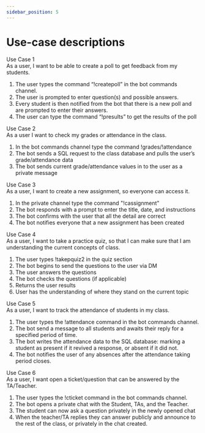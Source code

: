 ```yaml
---
sidebar_position: 5
---
```


# Use-case descriptions
Use Case 1<br />
As a user, I want to be able to create a poll to get feedback from my students.
1. The user types the command “!createpoll” in the bot commands channel.
2. The user is prompted to enter question(s) and possible answers.
3. Every student is then notified from the bot that there is a new poll and are prompted to enter their answers. 
4. The user can type the command “!presults” to get the results of the poll<br/>

Use Case 2<br />
As a user I want to check my grades or attendance in the class. 
1. In the bot commands channel type the command !grades/!attendance
2. The bot sends a SQL request to the class database and pulls the user’s grade/attendance data
3. The bot sends current grade/attendance values in to the user as a private message<br/>

Use Case 3<br />
As a user, I want to create a new assignment, so everyone can access it.
1. In the private channel type the command "!cassignment"
2. The bot responds with a prompt to enter the title, date, and instructions
3. The bot confirms with the user that all the detail are correct 
4. The bot notifies everyone that a new assignment has been created<br/>

Use Case 4<br />
As a user, I want to take a practice quiz, so that I can make sure that I am understanding the current concepts of class.
1. The user types !takepquiz2 in the quiz section
2. The bot begins to send the questions to the user via DM
3. The user answers the questions
4. The bot checks the questions (if applicable) 
5. Returns the user results
6. User has the understanding of where they stand on the current topic<br/>

Use Case 5<br />
As a user, I want to track the attendance of students in my class.
1. The user types the !attendance command in the bot commands channel.
2. The bot send a message to all students and awaits their reply for a specified period of time.
3. The bot writes the attendance data to the SQL database: marking a student as present if it revived a response, or absent if it did not.
4. The bot notifies the user of any absences after the attendance taking period closes.<br/>

Use Case 6<br />
As a user, I want open a ticket/question that can be answered by the TA/Teacher.
1. The user types the !cticket command in the bot commands channel.
2. The bot opens a private chat with the Student, TAs, and the Teacher.
3. The student can now ask a question privately in the newly opened chat
4. When the teacher/TA replies they can answer publicly and announce to the rest of the class, or privately in the chat created.<br/>
